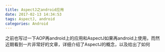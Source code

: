 ```yaml
---
title: AspectJ之android应用
date: 2017-02-13 14:34:53
tags: AspectJ, android
categories: Android
---
```

之前也写过一下AOP再android上的应用和AspectJ如果再android上使用，而然近期看到一片非常好的文章，详细介绍了AspectJ的概念，以及给出了如何